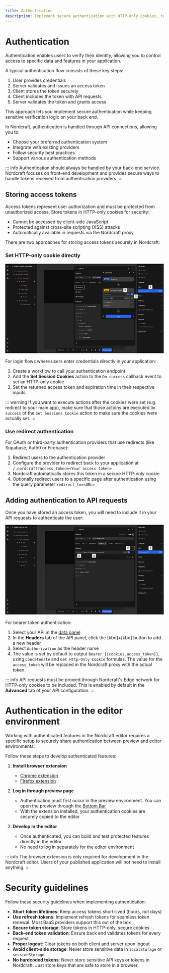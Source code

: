 ```yaml
---
title: Authentication
description: Implement secure authentication with HTTP-only cookies, token handling and request authorization for protected resources in Nordcraft apps.
---
```


# Authentication

Authentication enables users to verify their identity, allowing you to control access to specific data and features in your application.

A typical authentication flow consists of these key steps:

1. User provides credentials
2. Server validates and issues an access token
3. Client stores the token securely
4. Client includes the token with API requests
5. Server validates the token and grants access

This approach lets you implement secure authentication while keeping sensitive verification logic on your back end.

In Nordcraft, authentication is handled through API connections, allowing you to:

- Choose your preferred authentication system
- Integrate with existing providers
- Follow security best practices
- Support various authentication methods

::: info
Authentication should always be handled by your back-end service. Nordcraft focuses on front-end development and provides secure ways to handle tokens received from authentication providers.
:::

## Storing access tokens

Access tokens represent user authorization and must be protected from unauthorized access. Store tokens in HTTP-only cookies for security:

- Cannot be accessed by client-side JavaScript
- Protected against cross-site scripting (XSS) attacks
- Automatically available in requests via the Nordcraft proxy

There are two approaches for storing access tokens securely in Nordcraft:

### Set HTTP-only cookie directly

![Set HTTP-only cookie|16/9](set-http-only-cookie.webp)

For login flows where users enter credentials directly in your application:

1. Create a workflow to call your authentication endpoint
2. Add the **Set Session Cookies** action to the `On success` callback event to set an HTTP-only cookie
3. Set the returned access token and expiration time in their respective inputs

::: warning
If you want to execute actions after the cookies were set (e.g. redirect to your main app), make sure that those actions are executed `On success` of the `Set Sessions Cookie` action to make sure the cookies were actually set.
:::

### Use redirect authentication

For OAuth or third-party authentication providers that use redirects (like Supabase, Auth0 or Firebase):

1. Redirect users to the authentication provider
2. Configure the provider to redirect back to your application at `/.nordcraft?access_token=<Your access token>`
3. Nordcraft automatically stores this token in a secure HTTP-only cookie
4. Optionally redirect users to a specific page after authentication using the query parameter `redirect_to=<URL>`

## Adding authentication to API requests

Once you have stored an access token, you will need to include it in your API requests to authenticate the user:

![Add authorization header|16/9](add-authorization-header.webp)

For bearer token authentication:

1. Select your API in the [data panel](/the-editor/data-panel)
2. In the **Headers** tab of the API panel, click the [kbd]+[kbd] button to add a new header
3. Select `Authorization` as the header name
4. The value is set by default to output `Bearer {{cookies.access_token}}`, using `Concatenate` and `Get Http-Only Cookie` formulas. The value for the `access_token` will be replaced in the Nordcraft proxy with the actual token.

::: info
API requests must be proxied through Nordcraft's Edge network for HTTP-only cookies to be included. This is enabled by default in the **Advanced** tab of your API configuration.
:::

# Authentication in the editor environment

Working with authenticated features in the Nordcraft editor requires a specific setup to securely share authentication between preview and editor environments.

Follow these steps to develop authenticated features:

1. **Install browser extension**

   - [Chrome extension](https://chromewebstore.google.com/detail/toddle/hfhgjncckomifajhndceigiaiojhlllp)
   - [Firefox extension](https://addons.mozilla.org/en-US/firefox/addon/toddle/)

2. **Log in through preview page**

   - Authentication must first occur in the preview environment. You can open the preview through the [Bottom Bar](/the-editor/bottom-bar)
   - With the extension installed, your authentication cookies are securely copied to the editor

3. **Develop in the editor**
   - Once authenticated, you can build and test protected features directly in the editor
   - No need to log in separately for the editor environment

::: info
The browser extension is only required for development in the Nordcraft editor. Users of your published application will not need to install anything.
:::

# Security guidelines

Follow these security guidelines when implementing authentication:

- **Short token lifetimes**: Keep access tokens short-lived (hours, not days)
- **Use refresh tokens**: Implement refresh tokens for seamless token renewal. Most BaaS providers support this out of the box
- **Secure token storage**: Store tokens in HTTP-only, secure cookies
- **Back-end token validation**: Ensure back end validates tokens for every request
- **Proper logout**: Clear tokens on both client and server upon logout
- **Avoid client-side storage**: Never store sensitive data in `localStorage` or `sessionStorage`
- **No hardcoded tokens**: Never store sensitive API keys or tokens in Nordcraft. Just store keys that are safe to store in a browser.
